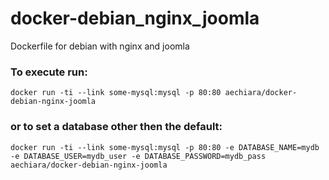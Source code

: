 docker-debian_nginx_joomla
==========================

Dockerfile for debian with nginx and joomla

### To execute run:

`docker run -ti --link some-mysql:mysql -p 80:80 aechiara/docker-debian-nginx-joomla`

### or to set a database other then the default:

`docker run -ti --link some-mysql:mysql -p 80:80 -e DATABASE_NAME=mydb -e DATABASE_USER=mydb_user -e DATABASE_PASSWORD=mydb_pass aechiara/docker-debian-nginx-joomla`
